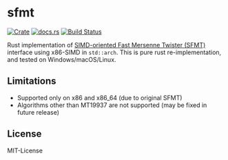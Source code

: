 sfmt
=====

[![Crate](http://meritbadge.herokuapp.com/sfmt)](https://crates.io/crates/sfmt)
[![docs.rs](https://docs.rs/sfmt/badge.svg)](https://docs.rs/sfmt)
[![Build Status](https://dev.azure.com/rust-math/sfmt/_apis/build/status/rust-math.rust-sfmt?branchName=master)](https://dev.azure.com/rust-math/sfmt/_build/latest?definitionId=4&branchName=master)

Rust implementation of [SIMD-oriented Fast Mersenne Twister (SFMT)] interface using x86-SIMD in `std::arch`.
This is pure rust re-implementation, and tested on Windows/macOS/Linux.

[SIMD-oriented Fast Mersenne Twister (SFMT)]: http://www.math.sci.hiroshima-u.ac.jp/~m-mat/MT/SFMT/

Limitations
------------

- Supported only on x86 and x86_64 (due to original SFMT)
- Algorithms other than MT19937 are not supported (may be fixed in future release)

License
--------
MIT-License
